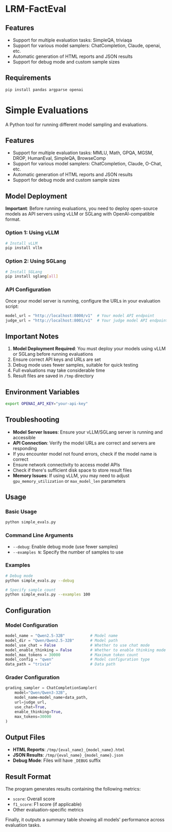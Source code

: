 # LRM-FactEval


## Features

- Support for multiple evaluation tasks: SimpleQA, triviaqa
- Support for various model samplers: ChatCompletion, Claude, openai, etc.
- Automatic generation of HTML reports and JSON results
- Support for debug mode and custom sample sizes

## Requirements

```bash
pip install pandas argparse openai
```
# Simple Evaluations

A Python tool for running different model sampling and evaluations.

## Features

- Support for multiple evaluation tasks: MMLU, Math, GPQA, MGSM, DROP, HumanEval, SimpleQA, BrowseComp
- Support for various model samplers: ChatCompletion, Claude, O-Chat, etc.
- Automatic generation of HTML reports and JSON results
- Support for debug mode and custom sample sizes

## Model Deployment

**Important**: Before running evaluations, you need to deploy open-source models as API servers using vLLM or SGLang with OpenAI-compatible format.

### Option 1: Using vLLM

```bash
# Install vLLM
pip install vllm
```

### Option 2: Using SGLang

```bash
# Install SGLang
pip install sglang[all]
```

### API Configuration

Once your model server is running, configure the URLs in your evaluation script:

```python
model_url = "http://localhost:8000/v1"  # Your model API endpoint
judge_url = "http://localhost:8001/v1"  # Your judge model API endpoint
```

## Important Notes

1. **Model Deployment Required**: You must deploy your models using vLLM or SGLang before running evaluations
2. Ensure correct API keys and URLs are set
3. Debug mode uses fewer samples, suitable for quick testing
4. Full evaluations may take considerable time
5. Result files are saved in `/tmp` directory

## Environment Variables

```bash
export OPENAI_API_KEY="your-api-key"
```

## Troubleshooting

- **Model Server Issues**: Ensure your vLLM/SGLang server is running and accessible
- **API Connection**: Verify the model URLs are correct and servers are responding
- If you encounter model not found errors, check if the model name is correct
- Ensure network connectivity to access model APIs
- Check if there's sufficient disk space to store result files
- **Memory Issues**: If using vLLM, you may need to adjust `gpu_memory_utilization` or `max_model_len` parameters
## Usage

### Basic Usage


```bash
python simple_evals.py
```

### Command Line Arguments
- `--debug`: Enable debug mode (use fewer samples)
- `--examples N`: Specify the number of samples to use

### Examples

```bash
# Debug mode
python simple_evals.py --debug

# Specify sample count
python simple_evals.py --examples 100
```

## Configuration

### Model Configuration

```python
model_name = "Qwen2.5-32B"           # Model name
model_dir = "Qwen/Qwen2.5-32B"       # Model path
model_use_chat = False               # Whether to use chat mode
model_enable_thinking = False        # Whether to enable thinking mode
model_max_tokens = 30000             # Maximum token count
model_config = "qwen"                # Model configuration type
data_path = "trivia"                 # Data path
```

### Grader Configuration

```python
grading_sampler = ChatCompletionSampler(
    model="Qwen/Qwen3-32B",
    model_name=model_name+data_path,
    url=judge_url,
    use_chat=True,
    enable_thinking=True,
    max_tokens=30000
)
```


## Output Files

- **HTML Reports**: `/tmp/{eval_name}_{model_name}.html`
- **JSON Results**: `/tmp/{eval_name}_{model_name}.json`
- **Debug Mode**: Files will have `_DEBUG` suffix

## Result Format

The program generates results containing the following metrics:
- `score`: Overall score
- `f1_score`: F1 score (if applicable)
- Other evaluation-specific metrics

Finally, it outputs a summary table showing all models' performance across evaluation tasks.

